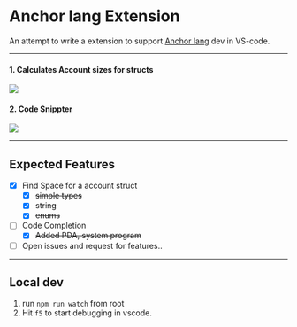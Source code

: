 # Anchor lang Extension

An attempt to write a extension to support [Anchor lang](https://www.anchor-lang.com/) dev in VS-code.

---

#### 1. Calculates Account sizes for structs

![](./demo/all_types.gif)

#### 2. Code Snippter

![](./demo/snippets_demo.gif)

---

## Expected Features

- [x] Find Space for a account struct
  - [x] ~~simple types~~
  - [x] ~~string~~
  - [x] ~~enums~~
- [ ] Code Completion
  - [x] ~~Added PDA, system program~~
- [ ] Open issues and request for features..

---

## Local dev

1. run `npm run watch` from root
2. Hit `f5` to start debugging in vscode.
